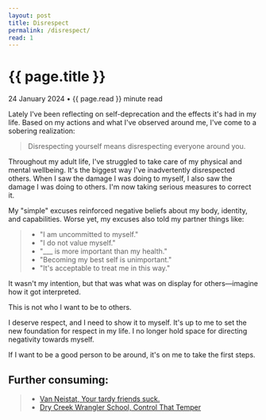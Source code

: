 ```yaml
---
layout: post
title: Disrespect
permalink: /disrespect/
read: 1
---
```


{{ page.title }}
================
<p class="meta">24 January 2024 &bull; {{ page.read }} minute read</p>

Lately I've been reflecting on self-deprecation and the effects it's had in my life. Based on my actions and what I've observed around me, I've come to a sobering realization:

> Disrespecting yourself means disrespecting everyone around you.

Throughout my adult life, I've struggled to take care of my physical and mental wellbeing. It's the biggest way I've inadvertently disrespected others. When I saw the damage I was doing to myself, I also saw the damage I was doing to others. I'm now taking serious measures to correct it.

My "simple" excuses reinforced negative beliefs about my body, identity, and capabilities. Worse yet, my excuses also told my partner things like:

> - "I am uncommitted to myself."
> - "I do not value myself."
> - "___ is more important than my health."
> - "Becoming my best self is unimportant."
> - "It's acceptable to treat me in this way."

It wasn't my intention, but that was what was on display for others—imagine how it got interpreted.

This is not who I want to be to others.

I deserve respect, and I need to show it to myself. It's up to me to set the new foundation for respect in my life. I no longer hold space for directing negativity towards myself.

If I want to be a good person to be around, it's on me to take the first steps.

## Further consuming:
> - [Van Neistat, Your tardy friends suck.](https://youtu.be/Hm4mr7jzSpQ?si=fS9_BKXyE_PrYDIs)
> - [Dry Creek Wrangler School, Control That Temper](https://youtu.be/CUrh306DSTY?si=QiAcfJhIDepKYCtJ)